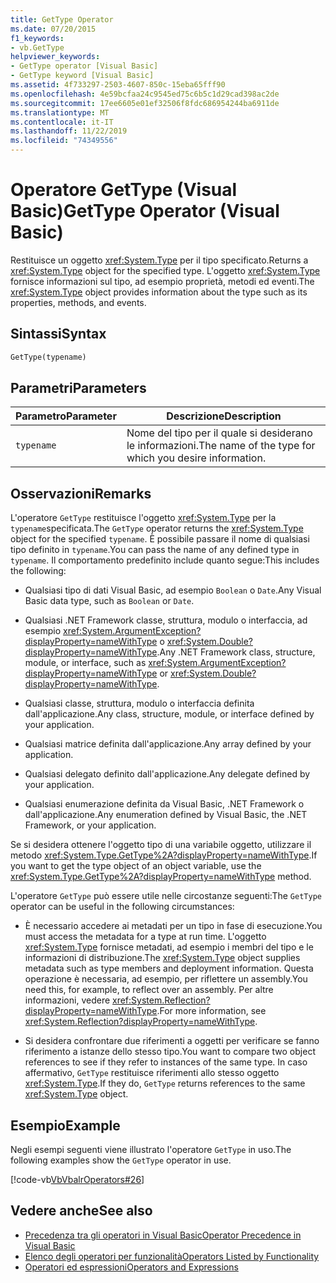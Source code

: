 ```yaml
---
title: GetType Operator
ms.date: 07/20/2015
f1_keywords:
- vb.GetType
helpviewer_keywords:
- GetType operator [Visual Basic]
- GetType keyword [Visual Basic]
ms.assetid: 4f733297-2503-4607-850c-15eba65fff90
ms.openlocfilehash: 4e59bcfaa24c9545ed75c6b5c1d29cad398ac2de
ms.sourcegitcommit: 17ee6605e01ef32506f8fdc686954244ba6911de
ms.translationtype: MT
ms.contentlocale: it-IT
ms.lasthandoff: 11/22/2019
ms.locfileid: "74349556"
---
```

# <a name="gettype-operator-visual-basic"></a><span data-ttu-id="13335-102">Operatore GetType (Visual Basic)</span><span class="sxs-lookup"><span data-stu-id="13335-102">GetType Operator (Visual Basic)</span></span>
<span data-ttu-id="13335-103">Restituisce un oggetto <xref:System.Type> per il tipo specificato.</span><span class="sxs-lookup"><span data-stu-id="13335-103">Returns a <xref:System.Type> object for the specified type.</span></span> <span data-ttu-id="13335-104">L'oggetto <xref:System.Type> fornisce informazioni sul tipo, ad esempio proprietà, metodi ed eventi.</span><span class="sxs-lookup"><span data-stu-id="13335-104">The <xref:System.Type> object provides information about the type such as its properties, methods, and events.</span></span>  
  
## <a name="syntax"></a><span data-ttu-id="13335-105">Sintassi</span><span class="sxs-lookup"><span data-stu-id="13335-105">Syntax</span></span>  
  
```vb  
GetType(typename)  
```  
  
## <a name="parameters"></a><span data-ttu-id="13335-106">Parametri</span><span class="sxs-lookup"><span data-stu-id="13335-106">Parameters</span></span>  
  
|<span data-ttu-id="13335-107">Parametro</span><span class="sxs-lookup"><span data-stu-id="13335-107">Parameter</span></span>|<span data-ttu-id="13335-108">Descrizione</span><span class="sxs-lookup"><span data-stu-id="13335-108">Description</span></span>|  
|---|---|  
|`typename`|<span data-ttu-id="13335-109">Nome del tipo per il quale si desiderano le informazioni.</span><span class="sxs-lookup"><span data-stu-id="13335-109">The name of the type for which you desire information.</span></span>|  
  
## <a name="remarks"></a><span data-ttu-id="13335-110">Osservazioni</span><span class="sxs-lookup"><span data-stu-id="13335-110">Remarks</span></span>  
 <span data-ttu-id="13335-111">L'operatore `GetType` restituisce l'oggetto <xref:System.Type> per la `typename`specificata.</span><span class="sxs-lookup"><span data-stu-id="13335-111">The `GetType` operator returns the <xref:System.Type> object for the specified `typename`.</span></span> <span data-ttu-id="13335-112">È possibile passare il nome di qualsiasi tipo definito in `typename`.</span><span class="sxs-lookup"><span data-stu-id="13335-112">You can pass the name of any defined type in `typename`.</span></span> <span data-ttu-id="13335-113">Il comportamento predefinito include quanto segue:</span><span class="sxs-lookup"><span data-stu-id="13335-113">This includes the following:</span></span>  
  
- <span data-ttu-id="13335-114">Qualsiasi tipo di dati Visual Basic, ad esempio `Boolean` o `Date`.</span><span class="sxs-lookup"><span data-stu-id="13335-114">Any Visual Basic data type, such as `Boolean` or `Date`.</span></span>  
  
- <span data-ttu-id="13335-115">Qualsiasi .NET Framework classe, struttura, modulo o interfaccia, ad esempio <xref:System.ArgumentException?displayProperty=nameWithType> o <xref:System.Double?displayProperty=nameWithType>.</span><span class="sxs-lookup"><span data-stu-id="13335-115">Any .NET Framework class, structure, module, or interface, such as <xref:System.ArgumentException?displayProperty=nameWithType> or <xref:System.Double?displayProperty=nameWithType>.</span></span>  
  
- <span data-ttu-id="13335-116">Qualsiasi classe, struttura, modulo o interfaccia definita dall'applicazione.</span><span class="sxs-lookup"><span data-stu-id="13335-116">Any class, structure, module, or interface defined by your application.</span></span>  
  
- <span data-ttu-id="13335-117">Qualsiasi matrice definita dall'applicazione.</span><span class="sxs-lookup"><span data-stu-id="13335-117">Any array defined by your application.</span></span>  
  
- <span data-ttu-id="13335-118">Qualsiasi delegato definito dall'applicazione.</span><span class="sxs-lookup"><span data-stu-id="13335-118">Any delegate defined by your application.</span></span>  
  
- <span data-ttu-id="13335-119">Qualsiasi enumerazione definita da Visual Basic, .NET Framework o dall'applicazione.</span><span class="sxs-lookup"><span data-stu-id="13335-119">Any enumeration defined by Visual Basic, the .NET Framework, or your application.</span></span>  
  
 <span data-ttu-id="13335-120">Se si desidera ottenere l'oggetto tipo di una variabile oggetto, utilizzare il metodo <xref:System.Type.GetType%2A?displayProperty=nameWithType>.</span><span class="sxs-lookup"><span data-stu-id="13335-120">If you want to get the type object of an object variable, use the <xref:System.Type.GetType%2A?displayProperty=nameWithType> method.</span></span>  
  
 <span data-ttu-id="13335-121">L'operatore `GetType` può essere utile nelle circostanze seguenti:</span><span class="sxs-lookup"><span data-stu-id="13335-121">The `GetType` operator can be useful in the following circumstances:</span></span>  
  
- <span data-ttu-id="13335-122">È necessario accedere ai metadati per un tipo in fase di esecuzione.</span><span class="sxs-lookup"><span data-stu-id="13335-122">You must access the metadata for a type at run time.</span></span> <span data-ttu-id="13335-123">L'oggetto <xref:System.Type> fornisce metadati, ad esempio i membri del tipo e le informazioni di distribuzione.</span><span class="sxs-lookup"><span data-stu-id="13335-123">The <xref:System.Type> object supplies metadata such as type members and deployment information.</span></span> <span data-ttu-id="13335-124">Questa operazione è necessaria, ad esempio, per riflettere un assembly.</span><span class="sxs-lookup"><span data-stu-id="13335-124">You need this, for example, to reflect over an assembly.</span></span> <span data-ttu-id="13335-125">Per altre informazioni, vedere <xref:System.Reflection?displayProperty=nameWithType>.</span><span class="sxs-lookup"><span data-stu-id="13335-125">For more information, see <xref:System.Reflection?displayProperty=nameWithType>.</span></span>  
  
- <span data-ttu-id="13335-126">Si desidera confrontare due riferimenti a oggetti per verificare se fanno riferimento a istanze dello stesso tipo.</span><span class="sxs-lookup"><span data-stu-id="13335-126">You want to compare two object references to see if they refer to instances of the same type.</span></span> <span data-ttu-id="13335-127">In caso affermativo, `GetType` restituisce riferimenti allo stesso oggetto <xref:System.Type>.</span><span class="sxs-lookup"><span data-stu-id="13335-127">If they do, `GetType` returns references to the same <xref:System.Type> object.</span></span>  
  
## <a name="example"></a><span data-ttu-id="13335-128">Esempio</span><span class="sxs-lookup"><span data-stu-id="13335-128">Example</span></span>  
 <span data-ttu-id="13335-129">Negli esempi seguenti viene illustrato l'operatore `GetType` in uso.</span><span class="sxs-lookup"><span data-stu-id="13335-129">The following examples show the `GetType` operator in use.</span></span>  
  
 [!code-vb[VbVbalrOperators#26](~/samples/snippets/visualbasic/VS_Snippets_VBCSharp/VbVbalrOperators/VB/Class1.vb#26)]  
  
## <a name="see-also"></a><span data-ttu-id="13335-130">Vedere anche</span><span class="sxs-lookup"><span data-stu-id="13335-130">See also</span></span>

- [<span data-ttu-id="13335-131">Precedenza tra gli operatori in Visual Basic</span><span class="sxs-lookup"><span data-stu-id="13335-131">Operator Precedence in Visual Basic</span></span>](../../../visual-basic/language-reference/operators/operator-precedence.md)
- [<span data-ttu-id="13335-132">Elenco degli operatori per funzionalità</span><span class="sxs-lookup"><span data-stu-id="13335-132">Operators Listed by Functionality</span></span>](../../../visual-basic/language-reference/operators/operators-listed-by-functionality.md)
- [<span data-ttu-id="13335-133">Operatori ed espressioni</span><span class="sxs-lookup"><span data-stu-id="13335-133">Operators and Expressions</span></span>](../../../visual-basic/programming-guide/language-features/operators-and-expressions/index.md)
